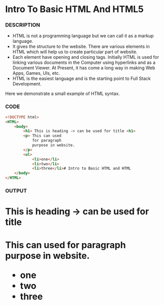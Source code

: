 # Intro To Basic HTML And HTML5

### DESCRIPTION
* HTML is not a programming language but we can call it as a markup language.
*  It gives the structure to the website. There are various elements in HTML which will help us to create particular part of website.
*  Each element have opening and closing tags. Initially HTML is used for linking various documents in the Computer using hyperlinks and as a Document Viewer. At Present, it has come a long way in making Web Apps, Games, UIs, etc.
*  HTML is the easiest language and is the starting point to Full Stack Development.


Here we demonstrate a small example of HTML syntax.

### CODE

```html
<!DOCTYPE html>
<HTML>
    <body>
        <h1> This is heading -> can be used for title <h1>
        <p> This can used 
            for paragraph 
            purpose in website.
        </p>
        <ul>
            <li>one</li>
            <li>two</li>
            <li>three</li># Intro to Basic HTML and HTML
    </body>
</HTML>
```
### OUTPUT

<h1> This is heading -> can be used for title <h1>
<p> This can used 
    for paragraph 
    purpose in website.
</p>
<ul>
    <li>one</li>
    <li>two</li>
    <li>three</li>
</ul>

